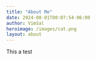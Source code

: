 ```yaml
---
title: "About Me"
date: 2024-08-01T00:07:54-06:00
author: VimSal
heroimage: /images/cat.png
layout: about
---
```

This a test